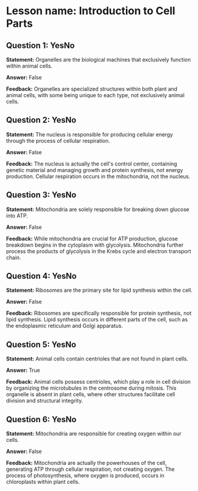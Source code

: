 # Lesson name: Introduction to Cell Parts

## Question 1: YesNo

**Statement:** Organelles are the biological machines that exclusively function within animal cells.

**Answer:** False

**Feedback:**
Organelles are specialized structures within both plant and animal cells, with some being unique to each type, not exclusively animal cells.


## Question 2: YesNo

**Statement:** The nucleus is responsible for producing cellular energy through the process of cellular respiration.

**Answer:** False

**Feedback:**
The nucleus is actually the cell's control center, containing genetic material and managing growth and protein synthesis, not energy production. Cellular respiration occurs in the mitochondria, not the nucleus.


## Question 3: YesNo

**Statement:** Mitochondria are solely responsible for breaking down glucose into ATP.

**Answer:** False

**Feedback:**
While mitochondria are crucial for ATP production, glucose breakdown begins in the cytoplasm with glycolysis. Mitochondria further process the products of glycolysis in the Krebs cycle and electron transport chain.


## Question 4: YesNo

**Statement:** Ribosomes are the primary site for lipid synthesis within the cell.

**Answer:** False

**Feedback:**
Ribosomes are specifically responsible for protein synthesis, not lipid synthesis. Lipid synthesis occurs in different parts of the cell, such as the endoplasmic reticulum and Golgi apparatus.


## Question 5: YesNo

**Statement:** Animal cells contain centrioles that are not found in plant cells.

**Answer:** True

**Feedback:**
Animal cells possess centrioles, which play a role in cell division by organizing the microtubules in the centrosome during mitosis. This organelle is absent in plant cells, where other structures facilitate cell division and structural integrity.


## Question 6: YesNo

**Statement:** Mitochondria are responsible for creating oxygen within our cells.

**Answer:** False

**Feedback:**
Mitochondria are actually the powerhouses of the cell, generating ATP through cellular respiration, not creating oxygen. The process of photosynthesis, where oxygen is produced, occurs in chloroplasts within plant cells.

